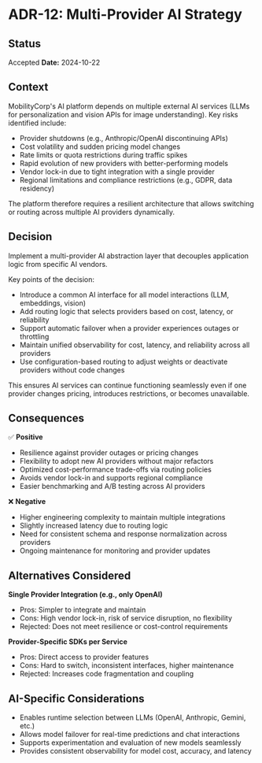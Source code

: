# ADR-12: Multi-Provider AI Strategy

## Status
Accepted
**Date:** 2024-10-22

## Context
MobilityCorp's AI platform depends on multiple external AI services (LLMs for personalization and vision APIs for image understanding). Key risks identified include:

- Provider shutdowns (e.g., Anthropic/OpenAI discontinuing APIs)
- Cost volatility and sudden pricing model changes
- Rate limits or quota restrictions during traffic spikes
- Rapid evolution of new providers with better-performing models
- Vendor lock-in due to tight integration with a single provider
- Regional limitations and compliance restrictions (e.g., GDPR, data residency)

The platform therefore requires a resilient architecture that allows switching or routing across multiple AI providers dynamically.

## Decision
Implement a multi-provider AI abstraction layer that decouples application logic from specific AI vendors.

Key points of the decision:
- Introduce a common AI interface for all model interactions (LLM, embeddings, vision)
- Add routing logic that selects providers based on cost, latency, or reliability
- Support automatic failover when a provider experiences outages or throttling
- Maintain unified observability for cost, latency, and reliability across all providers
- Use configuration-based routing to adjust weights or deactivate providers without code changes

This ensures AI services can continue functioning seamlessly even if one provider changes pricing, introduces restrictions, or becomes unavailable.

## Consequences

✅ **Positive**
- Resilience against provider outages or pricing changes  
- Flexibility to adopt new AI providers without major refactors  
- Optimized cost-performance trade-offs via routing policies  
- Avoids vendor lock-in and supports regional compliance  
- Easier benchmarking and A/B testing across AI providers  

❌ **Negative**
- Higher engineering complexity to maintain multiple integrations  
- Slightly increased latency due to routing logic  
- Need for consistent schema and response normalization across providers  
- Ongoing maintenance for monitoring and provider updates  

## Alternatives Considered

**Single Provider Integration (e.g., only OpenAI)**  
- Pros: Simpler to integrate and maintain  
- Cons: High vendor lock-in, risk of service disruption, no flexibility  
- Rejected: Does not meet resilience or cost-control requirements  

**Provider-Specific SDKs per Service**  
- Pros: Direct access to provider features  
- Cons: Hard to switch, inconsistent interfaces, higher maintenance  
- Rejected: Increases code fragmentation and coupling  

## AI-Specific Considerations
- Enables runtime selection between LLMs (OpenAI, Anthropic, Gemini, etc.)  
- Allows model failover for real-time predictions and chat interactions  
- Supports experimentation and evaluation of new models seamlessly  
- Provides consistent observability for model cost, accuracy, and latency
